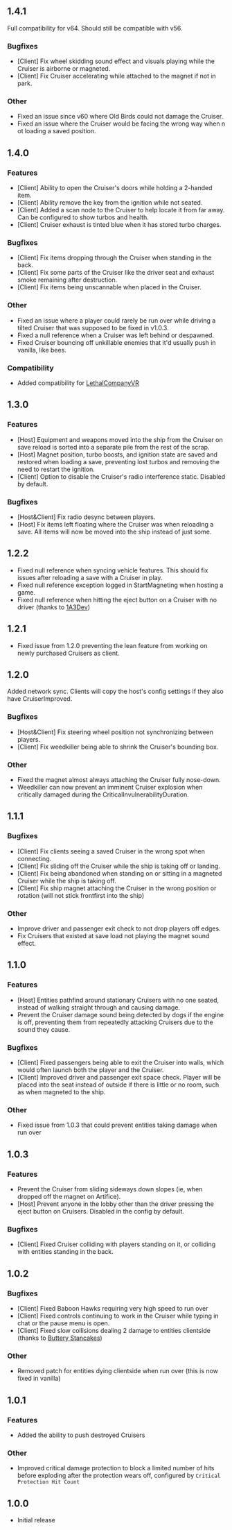 ## 1.4.1

Full compatibility for v64. Should still be compatible with v56.

### Bugfixes
- \[Client\] Fix wheel skidding sound effect and visuals playing while the Cruiser is airborne or magneted.
- \[Client\] Fix Cruiser accelerating while attached to the magnet if not in park.

### Other
- Fixed an issue since v60 where Old Birds could not damage the Cruiser.
- Fixed an issue where the Cruiser would be facing the wrong way when n ot loading a saved position.

## 1.4.0

### Features
- \[Client\] Ability to open the Cruiser's doors while holding a 2-handed item.
- \[Client\] Ability remove the key from the ignition while not seated.
- \[Client\] Added a scan node to the Cruiser to help locate it from far away. Can be configured to show turbos and health.
- \[Client\] Cruiser exhaust is tinted blue when it has stored turbo charges.

### Bugfixes
- \[Client\] Fix items dropping through the Cruiser when standing in the back.
- \[Client\] Fix some parts of the Cruiser like the driver seat and exhaust smoke remaining after destruction.
- \[Client\] Fix items being unscannable when placed in the Cruiser.

### Other
- Fixed an issue where a player could rarely be run over while driving a tilted Cruiser that was supposed to be fixed in v1.0.3.
- Fixed a null reference when a Cruiser was left behind or despawned.
- Fixed Cruiser bouncing off unkillable enemies that it'd usually push in vanilla, like bees.

### Compatibility
- Added compatibility for [LethalCompanyVR](https://thunderstore.io/c/lethal-company/p/DaXcess/LethalCompanyVR/)

## 1.3.0

### Features
- \[Host\] Equipment and weapons moved into the ship from the Cruiser on save reload is sorted into a separate pile from the rest of the scrap.
- \[Host\] Magnet position, turbo boosts, and ignition state are saved and restored when loading a save, preventing lost turbos and removing the need to restart the ignition.
- \[Client\] Option to disable the Cruiser's radio interference static. Disabled by default.

### Bugfixes
- \[Host&Client\] Fix radio desync between players.
- \[Host\] Fix items left floating where the Cruiser was when reloading a save. All items will now be moved into the ship instead of just some.

## 1.2.2

- Fixed null reference when syncing vehicle features. This should fix issues after reloading a save with a Cruiser in play.
- Fixed null reference exception logged in StartMagneting when hosting a game.
- Fixed null reference when hitting the eject button on a Cruiser with no driver (thanks to [1A3Dev](https://github.com/1A3Dev))

## 1.2.1

- Fixed issue from 1.2.0 preventing the lean feature from working on newly purchased Cruisers as client.

## 1.2.0

Added network sync. Clients will copy the host's config settings if they also have CruiserImproved.

### Bugfixes
- \[Host&Client\] Fix steering wheel position not synchronizing between players.
- \[Client\] Fix weedkiller being able to shrink the Cruiser's bounding box.

### Other
- Fixed the magnet almost always attaching the Cruiser fully nose-down.
- Weedkiller can now prevent an imminent Cruiser explosion when critically damaged during the CriticalInvulnerabilityDuration.

## 1.1.1

### Bugfixes
- \[Client\] Fix clients seeing a saved Cruiser in the wrong spot when connecting.
- \[Client\] Fix sliding off the Cruiser while the ship is taking off or landing.
- \[Client\] Fix being abandoned when standing on or sitting in a magneted Cruiser while the ship is taking off.
- \[Client\] Fix ship magnet attaching the Cruiser in the wrong position or rotation (will not stick frontfirst into the ship)

### Other
- Improve driver and passenger exit check to not drop players off edges.
- Fix Cruisers that existed at save load not playing the magnet sound effect.

## 1.1.0

### Features
- \[Host\] Entities pathfind around stationary Cruisers with no one seated, instead of walking straight through and causing damage.
- Prevent the Cruiser damage sound being detected by dogs if the engine is off, preventing them from repeatedly attacking Cruisers due to the sound they cause.


### Bugfixes
- \[Client\] Fixed passengers being able to exit the Cruiser into walls, which would often launch both the player and the Cruiser.
- \[Client\] Improved driver and passenger exit space check. Player will be placed into the seat instead of outside if there is little or no room, such as when magneted to the ship.

### Other
- Fixed issue from 1.0.3 that could prevent entities taking damage when run over

## 1.0.3

### Features
- Prevent the Cruiser from sliding sideways down slopes (ie, when dropped off the magnet on Artifice).
- \[Host\] Prevent anyone in the lobby other than the driver pressing the eject button on Cruisers. Disabled in the config by default.

### Bugfixes
- \[Client\] Fixed Cruiser colliding with players standing on it, or colliding with entities standing in the back.

## 1.0.2

### Bugfixes
- \[Client\] Fixed Baboon Hawks requiring very high speed to run over
- \[Client\] Fixed controls continuing to work in the Cruiser while typing in chat or the pause menu is open.
- \[Client\] Fixed slow collisions dealing 2 damage to entities clientside (thanks to [Buttery Stancakes](https://github.com/ButteryStancakes))

### Other
- Removed patch for entities dying clientside when run over (this is now fixed in vanilla)

## 1.0.1

### Features
- Added the ability to push destroyed Cruisers

### Other
- Improved critical damage protection to block a limited number of hits before exploding after the protection wears off, configured by `Critical Protection Hit Count`

## 1.0.0

- Initial release
